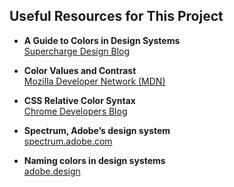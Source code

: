 ## Useful Resources for This Project

- **A Guide to Colors in Design Systems**  
  [Supercharge Design Blog](https://supercharge.design/blog/a-guide-to-colors-in-design-systems)  

- **Color Values and Contrast**  
  [Mozilla Developer Network (MDN)](https://developer.mozilla.org/en-US/docs/Web/CSS/color_value/color-contrast)  

- **CSS Relative Color Syntax**  
  [Chrome Developers Blog](https://developer.chrome.com/blog/css-relative-color-syntax)

- **Spectrum, Adobe’s design system**  
  [spectrum.adobe.com](https://spectrum.adobe.com/)

- **Naming colors in design systems**  
  [adobe.design](https://adobe.design/stories/design-for-scale/naming-colors-in-design-systems)
